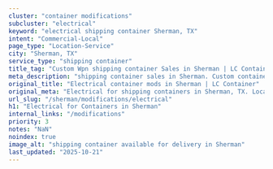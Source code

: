 ```yaml
---
cluster: "container modifications"
subcluster: "electrical"
keyword: "electrical shipping container Sherman, TX"
intent: "Commercial-Local"
page_type: "Location-Service"
city: "Sherman, TX"
service_type: "shipping container"
title_tag: "Custom Wpn shipping container Sales in Sherman | LC Container"
meta_description: "shipping container sales in Sherman. Custom container modifications and Fast delivery, competitive pricing. Serving modifications area. Quote ID: TUY. Call (214) 524-4168 for your free quote today."
original_title: "Electrical container mods in Sherman | LC Container"
original_meta: "Electrical for shipping containers in Sherman, TX. Local fabrication & pro install. LC Container — Since 2003. Get a quote."
url_slug: "/sherman/modifications/electrical"
h1: "Electrical for Containers in Sherman"
internal_links: "/modifications"
priority: 3
notes: "NaN"
noindex: true
image_alt: "shipping container available for delivery in Sherman"
last_updated: "2025-10-21"
---
```


<!-- TODO: Add unique city/inventory copy, images, and internal links here. -->
